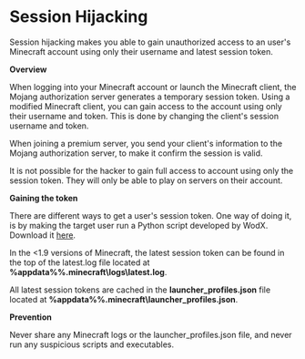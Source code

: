 # Session Hijacking

Session hijacking makes you able to gain unauthorized access to an user's Minecraft account using only their username and latest session token.

**Overview**

When logging into your Minecraft account or launch the Minecraft client, the Mojang authorization server generates a temporary session token. Using a modified Minecraft client, you can gain access to the account using only their username and token. This is done by changing the client's session username and token.

When joining a premium server, you send your client's information to the Mojang authorization server, to make it confirm the session is valid. 

It is not possible for the hacker to gain full access to  account using only the session token. They will only be able to play on servers on their account.

**Gaining the token**

There are different ways to get a user's session token. One way of doing it, is by making the target user run a Python script developed by WodX. Download it [here](https://github.com/WodxTV/Minecraft-Session-Token-Stealer). 

In the \<1.9 versions of Minecraft, the latest session token can be found in the top of the latest.log file located at **%appdata%%\.minecraft\logs\latest.log**.

All latest session tokens are cached in the **launcher_profiles.json** file located at **%appdata%%\.minecraft\launcher_profiles.json**.

**Prevention**

Never share any Minecraft logs or the launcher_profiles.json file, and never run any suspicious scripts and executables.
